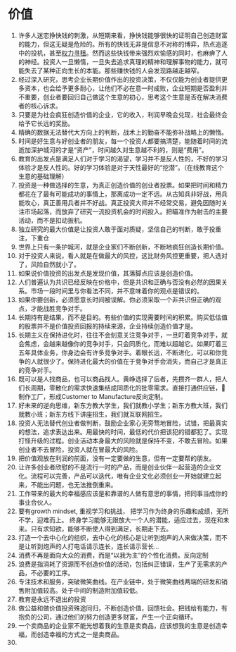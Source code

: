 # 价值

1. 许多人迷恋挣快钱的刺激，从短期来看，挣快钱能够很快的证明自己创造财富的能力，但这无疑是危险的。所有的快钱无非是信息不对称的博弈，热点追逐中的投机，甚至[权力寻租](https://baike.baidu.com/item/%E6%9D%83%E5%8A%9B%E5%AF%BB%E7%A7%9F)。然而这些快钱带来强烈欢愉感的同时，也麻痹了人的神经。投资人一旦懒惰，一旦失去追求真理的精神和理解事物的能力，就可能失去了某种正向生长的本能。那些赚快钱的人会发现路越走越窄。
2. 经过深入研究，思考企业长期价值作出的投资决策，不仅仅能为创业者提供更多资本，也会给予更多耐心，让他们不必在意一时成败，企业短期是否盈利并不重要，创业者要回归自己做这个生意的初心，思考这个生意是否在解决消费者的核心诉求。
3. 只要是为社会疯狂创造价值的企业，它的收入，利润早晚会兑现，社会最终会给予它长远的奖励。
4. 精确的数据无法替代大方向上的判断，战术上的勤奋不能弥补战略上的懒惰。
5. 时间是好生意与好创业者的朋友，每一个投资人都要搞清楚，能随着时间的流逝加深护城河的才是“资产”，时间越久对生意越不利的，则是“费用”。
6. 教育的出发点是满足人们对于学习的渴望，学习并不是反人性的，不好的学习体验才是反人性的。好的学习体验是对于天性最好的“挖潜”。（在线教育这个生意的基础理解）
7. 投资是一种做选择的生意，为真正创造价值的创业者投票。如果把时间和精力都花在了最有可能成功的事情上，那离成功一定不远。从古知兵非好战，用兵能攻心，真正善用兵者并不好战。真正投资大师并不经常交易，避免因随时关注市场起落，而放弃了研究一流投资机会的时间投入。把瞄准作为射击的主要活动，而不是扣动扳机。
8. 独立研究的最大价值是让投资人敢于面对质疑，坚信自己的判断，敢于投重注，下重仓
9. 世界上只有一条护城河，就是企业家们不断创新，不断地疯狂创造长期价值。
10. 对于投资人来说，看人就是在做最大的风控，这比财务风控更重要，把人选对了，风险自然就小了。
11. 如果说价值投资的出发点是发现价值，其落脚点应该是创造价值。
12. 人们普遍认为共识已经反映在价格中，但是共识和正确与否没有必然的因果关系。市场一段时间里与你看法不同，并不意味着你的观点是错误的。
13. 如果你要创新，必须愿意长时间被误解。你必须采取一个非共识但正确的观点，才能战胜竞争对手。
14. 长期持有是结果，而不是目的。有些价值的实现需要时间的积累。购买低估值的股票并不是价值投资回报的持续来源，企业持续创造价值才是。
15. 长期主义在保持进化时，往往不会刻意关注竞争对手，一旦盯着竞争对手，就会焦虑，会越来越像你的竞争对手，只会同质化，而难以超越它。如果盯着三五年具体业务，你身边会有许多竞争对手。着眼长远，不断进化，可以和你竞争的人就很少了。保持进化最大的价值在于竞争对手会消失，而自己才是真正的竞争对手。
16. 既可以是人找商品，也可以商品找人。黄峥选择了后者，先攒齐一群人，把人们长周期，零散化的需求快速集结成同质化的批零需求。直接打通供应链，🔗制作工厂，形成Customer to Manufacture反向定制。
17. 好未来的逆向思维，新东方教大学生，我们就教小学生；新东方教大班，我们就教小班；新东方线下讲座招生，我们就互联网招生。
18. 投资人无法替代创业者做判断，鼓励企业家心无旁骛地冒险，试错，把最真实的想法，追求表达出来。用最快的时间，最低的代价把该犯的错都犯了。实现打怪升级的过程。创业活动本身最大的风险就是保持不变，不敢去冒险。如果创业者不去冒险，投资人就在冒最大的风险。
19. 把价值观放在利润的前面，没有一定要做的生意，但有一定要帮的朋友。
20. 让许多创业者欣慰的不是流行一时的产品，而是创业伙伴一起营造的企业文化。流程可以完善，产品可以迭代，唯有企业文化必须创业一开始就建立起来，不能出问题，也无法推倒重来。
21. 工作带来的最大的幸福感应该是和靠谱的人做有意思的事情，把同事当成你的事业合伙人。
22. 要有growth mindset, 重视学习和挑战， 把学习作为终身的乐趣和成绩，无所不学，迎难而上。 终身学习能够无限放大一个人的潜能，适应过去，现在和未来。只有求知欲，能够不断使人得到满足，长期走下去。
23. 打造一个去中心化的组织，去中心化的核心是让听到炮声的人来做决策，而不是让听到炮声的人打电话请示连长，连长请示营长...
24. 消费不再是面向大众的消费，而是“以我为主”的个性化消费。反向定制
25. 浪费是指消耗了资源而不创造价值的活动，包括纠正错误，生产了无需求的产品，不必要的工序。
26. 专注技术和服务，突破微笑曲线。在产业链中，处于微笑曲线两端的研发和销售附加值较高。处于中间的制造附加值较低。
27. 教育是永远不退出的投资
28. 做公益和做价值投资殊途同归，不断创造价值，回馈社会。把钱给有能力，有抱负的公司，通过他们的努力创造更多财富，产生一个正向循环。
29. 一个卖商品的企业家不能光想着我的生意是卖商品，应该想我的生意是创造幸福，而创造幸福的方式之一是卖商品。
30. 
